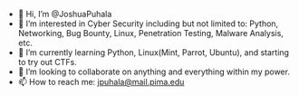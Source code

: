 - 👋 Hi, I’m @JoshuaPuhala
- 👀 I’m interested in Cyber Security including but not limited to: Python, Networking, Bug Bounty, Linux, Penetration Testing, Malware Analysis, etc.
- 🌱 I’m currently learning Python, Linux(Mint, Parrot, Ubuntu), and starting to try out CTFs.
- 💞️ I’m looking to collaborate on anything and everything within my power.
- 📫 How to reach me: jpuhala@mail.pima.edu

<!---
JoshuaPuhala/JoshuaPuhala is a ✨ special ✨ repository because its `README.md` (this file) appears on your GitHub profile.
You can click the Preview link to take a look at your changes.
--->
